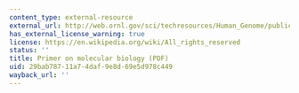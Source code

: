 ```yaml
---
content_type: external-resource
external_url: http://web.ornl.gov/sci/techresources/Human_Genome/publicat/primer2001/primer.pdf
has_external_license_warning: true
license: https://en.wikipedia.org/wiki/All_rights_reserved
status: ''
title: Primer on molecular biology (PDF)
uid: 29bab787-11a7-4daf-9e8d-69e5d978c449
wayback_url: ''
---
```

